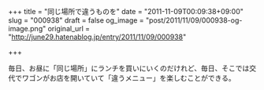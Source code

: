 +++
title = "同じ場所で違うものを"
date = "2011-11-09T00:09:38+09:00"
slug = "000938"
draft = false
og_image = "post/2011/11/09/000938-og-image.png"
original_url = "http://june29.hatenablog.jp/entry/2011/11/09/000938"

+++

<p>毎日、お昼に「同じ場所」にランチを買いにいくのだけれど、毎日、そこでは交代でワゴンがお店を開いていて「違うメニュー」を楽しむことができる。</p>